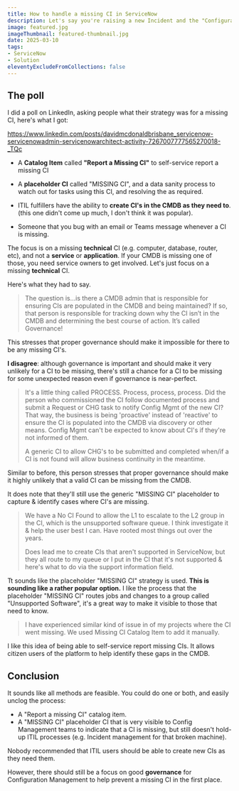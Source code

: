 ```yaml
---
title: How to handle a missing CI in ServiceNow
description: Let's say you're raising a new Incident and the "Configuration Item" field is mandatory, but the CI you need isn't in the CMDB. You can't proceed without it, so you're stuck. What do you do? I asked a few colleagues what strategies they recommend, here's what they said.
image: featured.jpg
imageThumbnail: featured-thumbnail.jpg
date: 2025-03-10
tags:
- ServiceNow
- Solution
eleventyExcludeFromCollections: false
---
```


## The poll 
I did a poll on LinkedIn, asking people what their strategy was for a missing CI, here's what I got: 

https://www.linkedin.com/posts/davidmcdonaldbrisbane_servicenow-servicenowadmin-servicenowarchitect-activity-7267007777565270018-_TQc  

* A **Catalog Item** called **"Report a Missing CI"** to self-service report a missing CI

* A **placeholder CI** called "MISSING CI", and a data sanity process to watch out for tasks using this CI, and resolving the as required. 

* ITIL fulfillers have the ability to **create CI's in the CMDB as they need to**. (this one didn't come up much, I don't think it was popular). 

* Someone that you bug with an email or Teams message whenever a CI is missing. 

The focus is on a missing **technical** CI (e.g. computer, database, router, etc), and not a **service** or **application**. If your CMDB is missing one of those, you need service owners to get involved. Let's just focus on a missing **technical** CI. 

Here's what they had to say.

> The question is…is there a CMDB admin that is responsible for ensuring CIs are populated in the CMDB and being maintained? If so, that person is responsible for tracking down why the CI isn’t in the CMDB and determining the best course of action. It’s called Governance! 

This stresses that proper governance should make it impossible for there to be any missing CI's.  

**I disagree**: although governance is important and should make it very unlikely for a CI to be missing, there's still a chance for a CI to be missing for some unexpected reason even if governance is near-perfect. 

>  It's a little thing called PROCESS. Process, process, process. Did the person who commissioned the CI follow documented process and submit a Request or CHG task to notify Config Mgmt of the new CI? That way, the business is being 'proactive' instead of 'reactive' to ensure the CI is populated into the CMDB via discovery or other means. Config Mgmt can't be expected to know about CI's if they're not informed of them.  
>  
> A generic CI to allow CHG's to be submitted and completed when/if a CI is not found will allow business continuity in the meantime. 

Similar to before, this person stresses that proper governance should make it highly unlikely that a valid CI can be missing from the CMDB. 

It does note that they'll still use the generic "MISSING CI" placeholder to capture & identify cases where CI's are missing. 

> We have a No CI Found to allow the L1 to escalate to the L2 group in the CI, which is the unsupported software queue. I think investigate it & help the user best I can. Have rooted most things out over the years. 
>  
> Does lead me to create CIs that aren't supported in ServiceNow, but they all route to my queue or I put in the CI that it's not supported & here's what to do via the support information field. 

Tt sounds like the placeholder "MISSING CI" strategy is used. **This is sounding like a rather popular option.** I like the process that the placeholder "MISSING CI" routes jobs and changes to a group called "Unsupported Software", it's a great way to make it visible to those that need to know. 

> I have experienced similar kind of issue in of my projects where the CI went missing. We used Missing CI Catalog Item to add it manually. 

I like this idea of being able to self-service report missing CIs. It allows citizen users of the platform to help identify these gaps in the CMDB. 

## Conclusion 
It sounds like all methods are feasible. You could do one or both, and easily unclog the process: 

* A "Report a missing CI" catalog item. 
* A "MISSING CI" placeholder CI that is very visible to Config Management teams to indicate that a CI is missing, but still doesn't hold-up ITIL processes (e.g. Incident management for that broken machine). 

Nobody recommended that ITIL users should be able to create new CIs as they need them.

However, there should still be a focus on good **governance** for Configuration Management to help prevent a missing CI in the first place. 